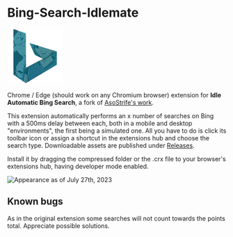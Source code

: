 # Bing-Search-Idlemate
![](https://github.com/AsoStrife/Bing-Search-Automator/blob/00aa9c79a7aa91b48855928f5123c23a8d7b12fa/img/icon128.png?raw=true)

Chrome / Edge (should work on any Chromium browser) extension for **Idle Automatic Bing Search**, a fork of <a href=https://github.com/AsoStrife/Bing-Search-Automator>AsoStrife's work</a>. 

This extension automatically performs an x number of searches on Bing with a 500ms delay between each, both in a mobile and desktop "environments", the first being a simulated one. All you have to do is click its toolbar icon or assign a shortcut in the extensions hub and choose the search type. Downloadable assets are published under <a href="https://github.com/kimi-builds/Bing-Search-Idlemate/releases">Releases</a>. 

Install it by dragging the compressed folder or the .crx file to your browser's extensions hub, having developer mode enabled. 

![Appearance as of July 27th, 2023](https://github.com/kimi-builds/Bing-Search-Idlemate/assets/90973263/54141767-a670-4e39-8ba7-dc01915fb354)

## Known bugs
As in the original extension some searches will not count towards the points total. Appreciate possible solutions.
